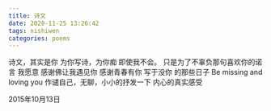 ```yaml
---
title: 诗文
date: 2020-11-25 13:26:42
tags: nishiwen
categories: poems
---
```

诗文，其实是你
为你写诗，为你痴
即使我不会。
只是为了不辜负那句喜欢你的诺言
我愿意
感谢佛让我遇见你
感谢青春有你
写于没你
的那些日子
Be missing and loving you
作谴自己，无聊，小小的抒发一下
内心的真实感受

2015年10月13日
